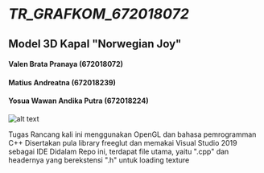 # _TR_GRAFKOM_672018072_
## Model 3D Kapal "Norwegian Joy"

#### Valen Brata Pranaya (672018072)
#### Matius Andreatna (672018239)
#### Yosua Wawan Andika Putra (672018224)
![alt text](https://www.ncl.com/sites/default/files/joy-ship-mobile-2018.jpg)

Tugas Rancang kali ini menggunakan OpenGL dan bahasa pemrogramman C++
Disertakan pula library freeglut dan memakai Visual Studio 2019 sebagai IDE
Didalam Repo ini, terdapat file utama, yaitu ".cpp" dan headernya yang berekstensi ".h" untuk loading texture
